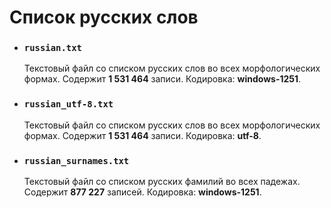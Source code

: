 Список русских слов
===================

* ### `russian.txt`
    Текстовый файл со списком русских слов во всех морфологических формах.
    Содержит **1 531 464** записи. Кодировка: **windows-1251**.
   
* ### `russian_utf-8.txt`
    Текстовый файл со списком русских слов во всех морфологических формах.
    Содержит **1 531 464** записи. Кодировка: **utf-8**.

* ### `russian_surnames.txt`
    Текстовый файл со списком русских фамилий во всех падежах.  
    Содержит **877 227** записей. Кодировка: **windows-1251**.
